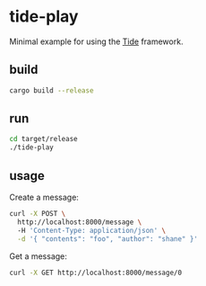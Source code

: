 
# tide-play

Minimal example for using the [Tide](https://docs.rs/tide/0.3.0/tide/) framework.

## build

```bash
cargo build --release
```

## run

```bash
cd target/release
./tide-play
```

## usage

Create a message:
```bash
curl -X POST \
  http://localhost:8000/message \  
  -H 'Content-Type: application/json' \
  -d '{ "contents": "foo", "author": "shane" }'
```

Get a message:
```bash
curl -X GET http://localhost:8000/message/0  
```
